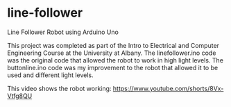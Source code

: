 # line-follower
Line Follower Robot using Arduino Uno

This project was completed as part of the Intro to Electrical and Computer Engineering Course at the University at Albany. The linefollower.ino code was the original code that allowed the robot to work in high light levels. The buttonline.ino code was my improvement to the robot that allowed it to be used and different light levels.

This video shows the robot working: https://www.youtube.com/shorts/8Vx-Vtfg8QU
